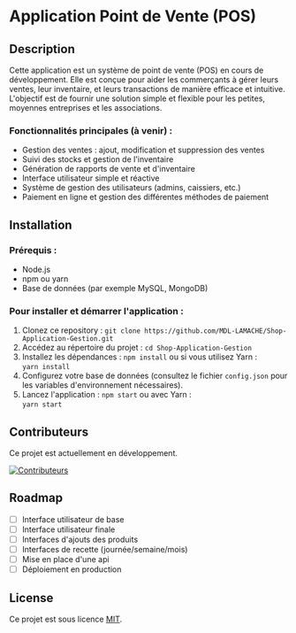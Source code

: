 # Application Point de Vente (POS)

## Description

Cette application est un système de point de vente (POS) en cours de développement. Elle est conçue pour aider les commerçants à gérer leurs ventes, leur inventaire, et leurs transactions de manière efficace et intuitive. L'objectif est de fournir une solution simple et flexible pour les petites, moyennes entreprises et les associations.

### Fonctionnalités principales (à venir) :
- Gestion des ventes : ajout, modification et suppression des ventes
- Suivi des stocks et gestion de l'inventaire
- Génération de rapports de vente et d'inventaire
- Interface utilisateur simple et réactive
- Système de gestion des utilisateurs (admins, caissiers, etc.)
- Paiement en ligne et gestion des différentes méthodes de paiement

## Installation

### Prérequis :
- Node.js
- npm ou yarn
- Base de données (par exemple MySQL, MongoDB)

### Pour installer et démarrer l'application :
1. Clonez ce repository :
   ```git clone https://github.com/MDL-LAMACHE/Shop-Application-Gestion.git```
2. Accédez au répertoire du projet :
   ```cd Shop-Application-Gestion```
3. Installez les dépendances :
   ```npm install```
   ou si vous utilisez Yarn :  
   ```yarn install```
4. Configurez votre base de données (consultez le fichier `config.json` pour les variables d'environnement nécessaires).
5. Lancez l'application :
   ```npm start```
   ou avec Yarn :  
   ```yarn start```

## Contributeurs

Ce projet est actuellement en développement.

[![Contributeurs](https://contrib.rocks/image?repo=MDL-LAMACHE/Shop-Application-Gestion)](https://github.com/MDL-LAMACHE/Shop-Application-Gestion/graphs/contributors)
## Roadmap

- [ ] Interface utilisateur de base
- [ ] Interface utilisateur finale
- [ ] Interfaces d'ajouts des produits
- [ ] Interfaces de recette (journée/semaine/mois)
- [ ] Mise en place d'une api
- [ ] Déploiement en production

## License

Ce projet est sous licence [MIT](https://opensource.org/licenses/MIT).
